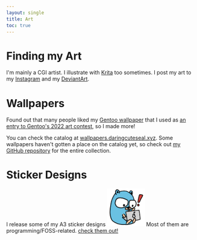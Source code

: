 ```yaml
---
layout: single
title: Art
toc: true
---
```


# Finding my Art
I'm mainly a CGI artist. I illustrate with [Krita](https://krita.org) too sometimes. I post my art to my [Instagram](https://instagram.com/daringcuteseal) and my [DeviantArt](https://deviantart.com/daringcuteseal).

# Wallpapers
Found out that many people liked my [Gentoo wallpaper](https://www.reddit.com/r/linuxmasterrace/comments/u0cxix/what_do_you_think_about_this_wallpaper/) that I used as [an entry to Gentoo's 2022 art contest](https://bugs.gentoo.org/847928), so I made more!

You can check the catalog at [wallpapers.daringcuteseal.xyz](https://wallpapers.daringcuteseal.xyz). Some wallpapers haven't gotten a place on the catalog yet, so check out [my GitHub repository](https://github.com/DaringCuteSeal/wallpapers) for the entire collection.

# Sticker Designs
I release some of my A3 sticker designs <img src="img/go-sticker.png" width=100px>
Most of them are programming/FOSS-related. [check them out!](https://github.com/DaringCuteSeal/fossstickers")